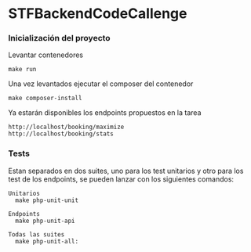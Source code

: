# STFBackendCodeCallenge

### Inicialización del proyecto
Levantar contenedores
```
make run
```
Una vez levantados ejecutar el composer del contenedor
```
make composer-install
```
Ya estarán disponibles los endpoints propuestos en la tarea
```
http://localhost/booking/maximize
http://localhost/booking/stats
```

### Tests

Estan separados en dos suites, uno para los test unitarios y otro para los test de los endpoints, se pueden lanzar con los siguientes comandos:
```
Unitarios
  make php-unit-unit
  
Endpoints
  make php-unit-api
  
Todas las suites
  make php-unit-all:
```
